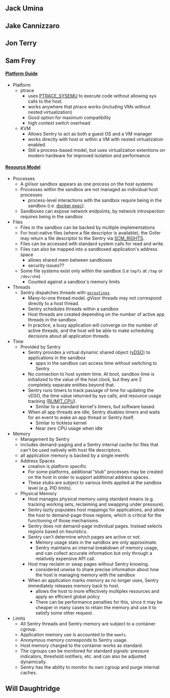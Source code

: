 ## Jack Umina



## Jake Cannizzaro



## Jon Terry



## Sam Frey
#### [Platform Guide](https://gvisor.dev/docs/architecture_guide/platforms/)
- Platform
    - ptrace
        - uses [PTRACE_SYSEMU](https://man7.org/linux/man-pages/man2/ptrace.2.html) to execute code without allowing sys calls to the host.
        - works anywhere that ptrace works (including VMs without nested virtualization)
        - Good option for maximum compatibility
        - high context switch overhead
    - KVM
        - Allows Sentry to act as both a guest OS and a VM manager
        - works directly with host or within a VM with nested virtualizatoin enabled.
        - Still a process-based model, but uses virtualization extentions on modern hardware for improved isolation and performance.

#### [Resource Model](https://gvisor.dev/docs/architecture_guide/resources/)
- Processes
    - A gVisor sandbox appears as one process on the host systems
    - Processes within the sandbox are not managed as individual host processes
        - process-level interactions with the sandbox require being in the sandbox (i.e. [docker exec](https://docs.docker.com/engine/reference/commandline/exec/)).
    - Sandboxes can expose network endpoints, by network introspection requires being in the sandbox
- Files
    - Files in the sandbox can be backed by multiple implementations
    - For host-native files (where a file descriptor is available), the Gofer may return a file descriptor to the Sentry via [SCM_RIGHTS](http://man7.org/linux/man-pages/man7/unix.7.html).
    - Files can be accessed with standard system calls for read and write.
    - Files can also be mapped into a sandboxed application's address space
        - allows shared mem between sandboxes
        - security issues??
    - Some file systems exist only within the sandbox (i.e `tmpfs` at `/tmp` or `/dev/shm`)
        - Counted against a sandbox's memory limits
- Threads
    - Sentry dispatches threads with [`goroutines`](https://tour.golang.org/concurrency/1)
        - Many-to-one thread model. gVisor threads may not correspond directly to a host thread.
        - Sentry schedules threads within a sandbox
        - Host threads are created depending on the number of active app threads in the sandbox.
        - In practice, a busy application will converge on the number of active threads, and the host will be able to make scheduling decisions about all application threads.
- Time
    - Provided by Sentry
        - Sentry provides a virtual dynamic shared object ([vDSO](https://en.wikipedia.org/wiki/VDSO)) to applications in the sandbox
            - apps in the sandbox can access time without switching to Sentry
        - No connection to host system time. At boot, sandbox time is initialized to the value of the host clock, but they are 2 completely separate entities beyond that.
        - Sentry runs timers to track passage of time for updating the vDSO, the time value returned by sys calls, and resource usage tracking ([RLIMIT_CPU](https://man7.org/linux/man-pages/man2/getrlimit.2.html)).
            - Similar to a standard kernel's timers, but software based.
        - When all app threads are idle, Sentry disables timers and waits for an event to wake an app thread or Sentry itself.
            - Similar to tickless kernel
            - Near zero CPU usage when idle
- Memory
    - Management by Sentry
    - includes demand-paging and a Sentry internal cache for files that can't be used natively with host file descriptors.
    - all application memory is backed by a single memfs
    - Address Spaces
        - creation is platform specific
        - For some platforms, additional “stub” processes may be created on the host in order to support additional address spaces. 
        - These stubs are subject to various limits applied at the sandbox level (e.g. PID limits).
    - Physical Memory
        - Host manages physical memory using standard means (e.g. tracking working sets, reclaiming and swapping under pressure).
        - Sentry lazily populates host mappings for applications, and allow the host to demand-page those regions, which is critical for the functioning of those mechanisms.
        - Sentry does not demand-page individual pages. Instead selects regions based on heuristics.
        - Sentry can't determine which pages are active or not. 
            - Memory usage stats in the sandbox are only approximate.
            - Sentry maintains an internal breakdown of memory usage, and can collect accurate information but only through a relatively expensive API call.
        - Host may reclaim or swap pages without Sentry knowing.
            - considered unwise to share precise information about how the host is managing memory with the sandbox
        - When an application marks memory as no longer uses, Sentry immediately releases memory back to host.
            - allows the host to more effectively multiplex resources and apply an efficient global policy
            - There can be performance penalties for this, since it may be cheaper in many cases to retain the memory and use it to satisfy some other request.
- Limits
    - All Sentry threads and Sentry memory are subject to a container cgroup.
    - Application memory use is accounted to the `memfs`.
    - Anonymous memory corresponds to Sentry usage.
    - Host memory charged to the container works as standard.
    - The cgroups can be monitored for standard signals: pressure indicators, threshold notifiers, etc. and can also be adjusted dynamically.
    - Sentry has the ability to monitor its own cgroup and purge internal caches.


## Will Daughtridge



